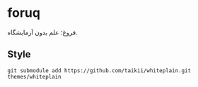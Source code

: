 # foruq
فروغ؛ علم بدون آزمایشگاه.

## Style
```
git submodule add https://github.com/taikii/whiteplain.git themes/whiteplain
```
